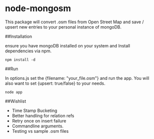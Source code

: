 node-mongosm
============

This package will convert .osm files from Open Street Map and save / upsert new entries to your personal instance of mongoDB.

##Installation

ensure you have mongoDB installed on your system and Install dependencies via npm.

```
npm install -d
```

##Run

In options.js set the {filename: "your_file.osm"} and run the app.
You will also want to set {upsert: true/false} to your needs.

```
node app
```

##Wishlist

- Time Stamp Bucketing
- Better handling for relation refs
- Retry once on insert failure
- Commandline arguments.
- Testing vs sample .osm files
